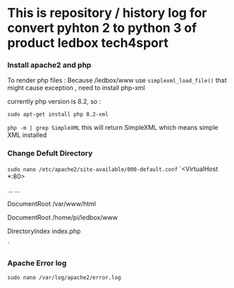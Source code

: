 # This is repository / history log for convert pyhton 2 to python 3 of product ledbox tech4sport

### Install apache2 and php
To render php files :
Because /ledbox/www use `simplexml_load_file()` that might cause exception , need to install php-xml

currently php version is 8.2, so :

`sudo apt-get install php 8.2-xml`

`php -m | grep SimpleXML`
this will return SimpleXML which means simple XML installed

### Change Defult Directory
`sudo nano /etc/apache2/site-available/000-default.conf`
`<VirtualHost *:80>

...
...

DocumentRoot /var/www/html

DocumentRoot /home/pi/ledbox/www

DirectoryIndex index.php

</VirtualHost>`



### Apache Error log
`sudo nano /var/log/apache2/error.log`


